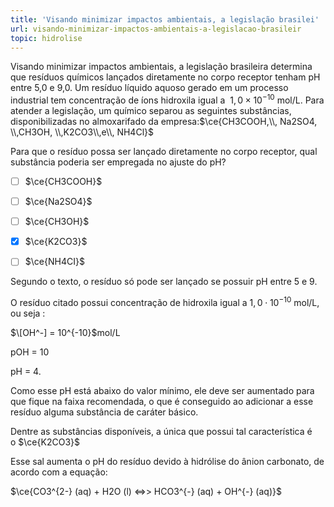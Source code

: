 ```yaml
---
title: 'Visando minimizar impactos ambientais, a legislação brasilei'
url: visando-minimizar-impactos-ambientais-a-legislacao-brasileir
topic: hidrolise
---
```



Visando minimizar impactos ambientais, a legislação brasileira determina que resíduos químicos lançados diretamente no corpo receptor tenham pH entre 5,0 e 9,0. Um resíduo líquido aquoso gerado em um processo industrial tem concentração de íons hidroxila igual a  $1,0 \times 10^{-10}$ mol/L. Para atender a legislação, um químico separou as seguintes substâncias, disponibilizadas no almoxarifado da empresa:$\ce{CH3COOH,\\, Na2SO4, \\,CH3OH, \\,K2CO3\\,e\\, NH4Cl}$

Para que o resíduo possa ser lançado diretamente no corpo receptor, qual substância poderia ser empregada no ajuste do pH?



- [ ] $\ce{CH3COOH}$
- [ ] $\ce{Na2SO4}$
- [ ] $\ce{CH3OH}$
- [x] $\ce{K2CO3}$
- [ ] $\ce{NH4CI}$


Segundo o texto, o resíduo só pode ser lançado se possuir pH entre 5 e 9.

O resíduo citado possui concentração de hidroxila igual a $1,0 \cdot 10^{-10}$ mol/L, ou seja :

$\[OH^-] = 10^{-10}$mol/L

pOH = 10

pH = 4.

Como esse pH está abaixo do valor mínimo, ele deve ser aumentado para que fique na faixa recomendada, o que é conseguido ao adicionar a esse resíduo alguma substância de caráter básico.

Dentre as substâncias disponíveis, a única que possui tal característica é o $\ce{K2CO3}$

Esse sal aumenta o pH do resíduo devido à hidrólise do ânion carbonato, de acordo com a equação:

$\ce{CO3^{2-} (aq) + H2O (l) <=>> HCO3^{-} (aq) + OH^{-} (aq)}$
